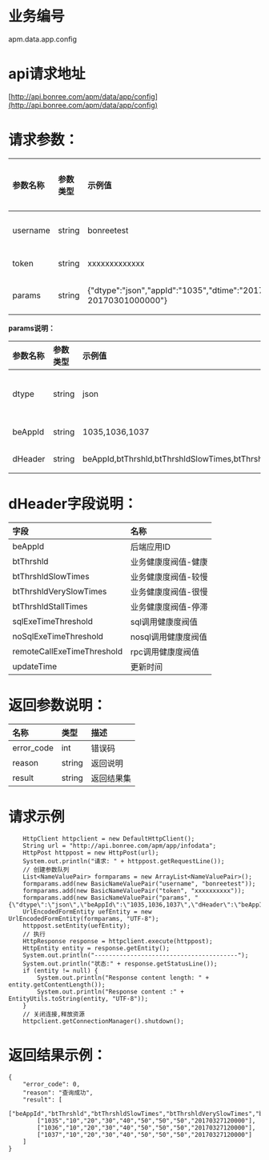 # 业务编号

apm.data.app.config

# api请求地址

[http://api.bonree.com/apm/data/app/config](http://api.bonree.com/apm/data/app/config)

# 请求参数：

| 参数名称 | 参数类型 | 示例值 | 参数说明 |
| :--- | :--- | :--- | :--- |
| username | string | bonreetest | \*用户名 |
| token | string | xxxxxxxxxxxxx | \*令牌 |
| params | string | {"dtype":"json","appId":"1035","dtime":"20170201000000-20170301000000"} | \*参数json |

**params说明：**

| 参数名称 | 参数类型 | 示例值 | 参数说明 |
| :--- | :--- | :--- | :--- |
| dtype | string | json | \*数据类型\(csv、json\) |
| beAppId | string | 1035,1036,1037 | 后端应用ID |
| dHeader | string | beAppId,btThrshld,btThrshldSlowTimes,btThrshldVerySlowTimes,btThrshldStallTimes,sqlExeTimeThreshold,noSqlExeTimeThreshold,remoteCallExeTimeThreshold,updateTime | \*指标数据项 |

# dHeader字段说明：

| 字段 | 名称 |
| :--- | :--- |
| beAppId | 后端应用ID |
| btThrshld | 业务健康度阀值-健康 |
| btThrshldSlowTimes | 业务健康度阀值-较慢 |
| btThrshldVerySlowTimes | 业务健康度阀值-很慢 |
| btThrshldStallTimes | 业务健康度阀值-停滞 |
| sqlExeTimeThreshold | sql调用健康度阀值 |
| noSqlExeTimeThreshold | nosql调用健康度阀值 |
| remoteCallExeTimeThreshold | rpc调用健康度阀值 |
| updateTime | 更新时间 |

# 返回参数说明：

| 名称 | 类型 | 描述 |
| :--- | :--- | :--- |
| error\_code | int | 错误码 |
| reason | string | 返回说明 |
| result | string | 返回结果集 |

# 请求示例

```
    HttpClient httpclient = new DefaultHttpClient();
    String url = "http://api.bonree.com/apm/app/infodata";
    HttpPost httppost = new HttpPost(url);
    System.out.println("请求: " + httppost.getRequestLine());
    // 创建参数队列
    List<NameValuePair> formparams = new ArrayList<NameValuePair>();
    formparams.add(new BasicNameValuePair("username", "bonreetest"));
    formparams.add(new BasicNameValuePair("token", "xxxxxxxxxx"));
    formparams.add(new BasicNameValuePair("params", "{\"dtype\":\"json\",\"beAppId\":\"1035,1036,1037\",\"dHeader\":\"beAppId,btThrshld,btThrshldSlowTimes,btThrshldVerySlowTimes,btThrshldStallTimes,sqlExeTimeThreshold,noSqlExeTimeThreshold,remoteCallExeTimeThreshold,updateTime\"}"));
    UrlEncodedFormEntity uefEntity = new UrlEncodedFormEntity(formparams, "UTF-8");
    httppost.setEntity(uefEntity);
    // 执行
    HttpResponse response = httpclient.execute(httppost);
    HttpEntity entity = response.getEntity();
    System.out.println("----------------------------------------");
    System.out.println("状态:" + response.getStatusLine());
    if (entity != null) {
        System.out.println("Response content length: " + entity.getContentLength());
        System.out.println("Response content :" + EntityUtils.toString(entity, "UTF-8"));
    }
    // 关闭连接,释放资源
    httpclient.getConnectionManager().shutdown();
```

# 返回结果示例：

```
{
    "error_code": 0,
    "reason": "查询成功",
    "result": [
        ["beAppId","btThrshld","btThrshldSlowTimes","btThrshldVerySlowTimes","btThrshldStallTimes","sqlExeTimeThreshold","noSqlExeTimeThreshold","remoteCallExeTimeThreshold","updateTime"],
        ["1035","10","20","30","40","50","50","50","20170327120000"],
        ["1036","10","20","30","40","50","50","50","20170327120000"],
        ["1037","10","20","30","40","50","50","50","20170327120000"]
    ]
}
```



